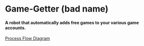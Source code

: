 # Game-Getter (bad name)
#### A robot that automatically adds free games to your various game accounts.








[Process Flow Diagram](https://app.creately.com/diagram/eb7IAHt1KF4/view)